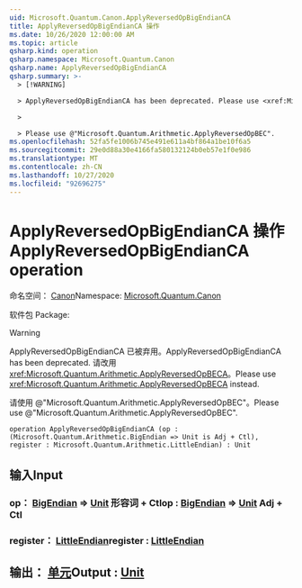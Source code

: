 ```yaml
---
uid: Microsoft.Quantum.Canon.ApplyReversedOpBigEndianCA
title: ApplyReversedOpBigEndianCA 操作
ms.date: 10/26/2020 12:00:00 AM
ms.topic: article
qsharp.kind: operation
qsharp.namespace: Microsoft.Quantum.Canon
qsharp.name: ApplyReversedOpBigEndianCA
qsharp.summary: >-
  > [!WARNING]

  > ApplyReversedOpBigEndianCA has been deprecated. Please use <xref:Microsoft.Quantum.Arithmetic.ApplyReversedOpBECA> instead.

  >

  > Please use @"Microsoft.Quantum.Arithmetic.ApplyReversedOpBEC".
ms.openlocfilehash: 52fa5fe1006b745e491e611a4bf864a1be10f6a5
ms.sourcegitcommit: 29e0d88a30e4166fa580132124b0eb57e1f0e986
ms.translationtype: MT
ms.contentlocale: zh-CN
ms.lasthandoff: 10/27/2020
ms.locfileid: "92696275"
---
```

# <a name="applyreversedopbigendianca-operation"></a><span data-ttu-id="21ac4-102">ApplyReversedOpBigEndianCA 操作</span><span class="sxs-lookup"><span data-stu-id="21ac4-102">ApplyReversedOpBigEndianCA operation</span></span>

<span data-ttu-id="21ac4-103">命名空间： [Canon](xref:Microsoft.Quantum.Canon)</span><span class="sxs-lookup"><span data-stu-id="21ac4-103">Namespace: [Microsoft.Quantum.Canon](xref:Microsoft.Quantum.Canon)</span></span>

<span data-ttu-id="21ac4-104">软件包 [](https://nuget.org/packages/)</span><span class="sxs-lookup"><span data-stu-id="21ac4-104">Package: [](https://nuget.org/packages/)</span></span>


> [!WARNING]
> <span data-ttu-id="21ac4-105">ApplyReversedOpBigEndianCA 已被弃用。</span><span class="sxs-lookup"><span data-stu-id="21ac4-105">ApplyReversedOpBigEndianCA has been deprecated.</span></span> <span data-ttu-id="21ac4-106">请改用 <xref:Microsoft.Quantum.Arithmetic.ApplyReversedOpBECA>。</span><span class="sxs-lookup"><span data-stu-id="21ac4-106">Please use <xref:Microsoft.Quantum.Arithmetic.ApplyReversedOpBECA> instead.</span></span>
>
> <span data-ttu-id="21ac4-107">请使用 @"Microsoft.Quantum.Arithmetic.ApplyReversedOpBEC"。</span><span class="sxs-lookup"><span data-stu-id="21ac4-107">Please use @"Microsoft.Quantum.Arithmetic.ApplyReversedOpBEC".</span></span>



```qsharp
operation ApplyReversedOpBigEndianCA (op : (Microsoft.Quantum.Arithmetic.BigEndian => Unit is Adj + Ctl), register : Microsoft.Quantum.Arithmetic.LittleEndian) : Unit
```


## <a name="input"></a><span data-ttu-id="21ac4-108">输入</span><span class="sxs-lookup"><span data-stu-id="21ac4-108">Input</span></span>

### <a name="op--bigendian--unit-adj--ctl"></a><span data-ttu-id="21ac4-109">op： [BigEndian](xref:Microsoft.Quantum.Arithmetic.BigEndian) => [Unit](xref:microsoft.quantum.lang-ref.unit) 形容词 + Ctl</span><span class="sxs-lookup"><span data-stu-id="21ac4-109">op : [BigEndian](xref:Microsoft.Quantum.Arithmetic.BigEndian) => [Unit](xref:microsoft.quantum.lang-ref.unit) Adj + Ctl</span></span>




### <a name="register--littleendian"></a><span data-ttu-id="21ac4-110">register： [LittleEndian](xref:Microsoft.Quantum.Arithmetic.LittleEndian)</span><span class="sxs-lookup"><span data-stu-id="21ac4-110">register : [LittleEndian](xref:Microsoft.Quantum.Arithmetic.LittleEndian)</span></span>





## <a name="output--unit"></a><span data-ttu-id="21ac4-111">输出： [单元](xref:microsoft.quantum.lang-ref.unit)</span><span class="sxs-lookup"><span data-stu-id="21ac4-111">Output : [Unit](xref:microsoft.quantum.lang-ref.unit)</span></span>

